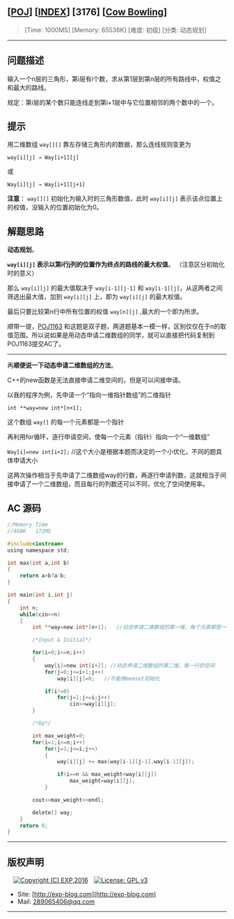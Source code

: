 ## [[POJ](http://poj.org/)] [[INDEX](https://github.com/lyy289065406/POJ-Solving-Reports)] [3176] [[Cow Bowling](http://poj.org/problem?id=3176)]

> [Time: 1000MS] [Memory: 65536K] [难度: 初级] [分类: 动态规划]

------

## 问题描述

输入一个n层的三角形，第i层有i个数，求从第1层到第n层的所有路线中，权值之和最大的路线。

规定：第i层的某个数只能连线走到第i+1层中与它位置相邻的两个数中的一个。


## 提示

用二维数组 `way[][]` 靠左存储三角形内的数据，那么连线规则变更为

`way[i][j] → Way[i+1][j]`

或 

`Way[i][j] → Way[i+1][j+1]`

**注意**： `way[][]` 初始化为输入时的三角形数值，此时 `way[i][j]` 表示该点位置上的权值，没输入的位置初始化为0。


## 解题思路

**动态规划**。

**`way[i][j]` 表示以第i行j列的位置作为终点的路线的最大权值**。 （注意区分初始化时的意义）

那么 `way[i][j]` 的最大值取决于 `way[i-1][j-1]` 和 `way[i-1][j]`，从这两者之间筛选出最大值，加到 `way[i][j]` 上，即为 `way[i][j]` 的最大权值。

最后只要比较第n行中所有位置的权值 `way[n][j]` ,最大的一个即为所求。



顺带一提，[POJ1163](http://exp-blog.com/2018/06/23/pid-928/) 和这题是双子题，两道题基本一模一样，区别仅仅在于n的取值范围。所以说如果是用动态申请二维数组的同学，就可以直接把代码复制到POJ1163提交AC了。


------



再**顺便说一下动态申请二维数组的方法**。

C++的new函数是无法直接申请二维空间的，但是可以间接申请。

以我的程序为例，先申请一个“指向一维指针数组”的二维指针

`int **way=new int*[n+1];`

这个数组 `way[]` 的每一个元素都是一个指针

再利用for循环，逐行申请空间，使每一个元素（指针）指向一个“一维数组”

`Way[i]=new int[i+2];`   //这个大小是根据本题而决定的一个小优化，不同的题具体申请大小


这两次操作相当于先申请了二维数组way的行数，再逐行申请列数，这就相当于间接申请了一个二维数组，而且每行的列数还可以不同，优化了空间使用率。


## AC 源码


```c
//Memory Time 
//468K   172MS 

#include<iostream>
using namespace std;

int max(int a,int b)
{
	return a>b?a:b;
}

int main(int i,int j)
{
	int n;
	while(cin>>n)
	{
		int **way=new int*[n+1];   //动态申请二维数组的第一维，每个元素都是一个一维数组的指针

		/*Input & Initial*/

		for(i=0;i<=n;i++)
		{
			way[i]=new int[i+2]; //动态申请二维数组的第二维，每一行的空间
			for(j=0;j<=i+1;j++)
				way[i][j]=0;   //不能用memset初始化

			if(i!=0)
				for(j=1;j<=i;j++)
					cin>>way[i][j];
		}

		/*Dp*/

		int max_weight=0;
		for(i=1;i<=n;i++)
			for(j=1;j<=i;j++)
			{
				way[i][j] += max(way[i-1][j-1],way[i-1][j]);

				if(i==n && max_weight<way[i][j])
					max_weight=way[i][j];
			}

		cout<<max_weight<<endl;

		delete[] way;
	}
	return 0;
}
```

------

## 版权声明

　[![Copyright (C) EXP,2016](https://img.shields.io/badge/Copyright%20(C)-EXP%202016-blue.svg)](http://exp-blog.com)　[![License: GPL v3](https://img.shields.io/badge/License-GPL%20v3-blue.svg)](https://www.gnu.org/licenses/gpl-3.0)
  

- Site: [http://exp-blog.com](http://exp-blog.com) 
- Mail: <a href="mailto:289065406@qq.com?subject=[EXP's Github]%20Your%20Question%20（请写下您的疑问）&amp;body=What%20can%20I%20help%20you?%20（需要我提供什么帮助吗？）">289065406@qq.com</a>


------
